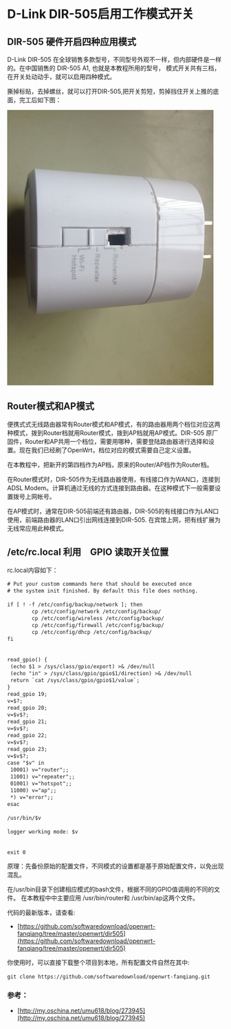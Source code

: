 # D-Link DIR-505启用工作模式开关


## DIR-505 硬件开启四种应用模式

D-Link DIR-505 在全球销售多款型号，不同型号外观不一样，但内部硬件是一样的。在中国销售的 DIR-505 A1, 也就是本教程所用的型号， 模式开关共有三档，在开关处动动手，就可以启用四种模式。

撕掉标贴，去掉螺丝，就可以打开DIR-505,把开关剪短，剪掉挡住开关上推的底面，完工后如下图：

![](images/3.dir505-enable-gpio.png)

## Router模式和AP模式

便携式式无线路由器常有Router模式和AP模式，有的路由器用两个档位对应这两种模式，拨到Router档就用Router模式，拨到AP档就用AP模式。DIR-505 原厂固件，Router和AP共用一个档位，需要用哪种，需要登陆路由器进行选择和设置。现在我们已经刷了OpenWrt，档位对应的模式需要自己定义设置。

在本教程中，把新开的第四档作为AP档，原来的Router/AP档作为Router档。

在Router模式时，DIR-505作为无线路由器使用，有线接口作为WAN口，连接到ADSL Modem。计算机通过无线的方式连接到路由器。在这种模式下一般需要设置拨号上网帐号。

在AP模式时，通常在DIR-505前端还有路由器，DIR-505的有线接口作为LAN口使用，前端路由器的LAN口引出网线连接到DIR-505. 在宾馆上网，把有线扩展为无线常应用此种模式。


## /etc/rc.local 利用　GPIO 读取开关位置

rc.local内容如下：

	# Put your custom commands here that should be executed once
	# the system init finished. By default this file does nothing.
	
	if [ ! -f /etc/config/backup/network ]; then
	        cp /etc/config/network /etc/config/backup/
	        cp /etc/config/wireless /etc/config/backup/
	        cp /etc/config/firewall /etc/config/backup/
	        cp /etc/config/dhcp /etc/config/backup/
	fi
	
	
	read_gpio() {
	 (echo $1 > /sys/class/gpio/export) >& /dev/null
	 (echo "in" > /sys/class/gpio/gpio$1/direction) >& /dev/null
	 return `cat /sys/class/gpio/gpio$1/value`;
	}
	read_gpio 19;
	v=$?;
	read_gpio 20;
	v=$v$?;
	read_gpio 21;
	v=$v$?;
	read_gpio 22;
	v=$v$?;
	read_gpio 23;
	v=$v$?;
	case "$v" in
	 10001) v="router";;
	 11001) v="repeater";;
	 01001) v="hotspot";;
	 11000) v="ap";;
	 *) v="error";;
	esac
	
	/usr/bin/$v
	
	logger working mode: $v
	
	
	exit 0
      

原理：先备份原始的配置文件，不同模式的设置都是基于原始配置文件，以免出现混乱。

在/usr/bin目录下创建相应模式的bash文件，根据不同的GPIO值调用的不同的文件。
在本教程中中主要应用 /usr/bin/router和 /usr/bin/ap这两个文件。

代码的最新版本，请查看:
* [https://github.com/softwaredownload/openwrt-fanqiang/tree/master/openwrt/dir505](https://github.com/softwaredownload/openwrt-fanqiang/tree/master/openwrt/dir505)

你使用时，可以直接下载整个项目到本地，所有配置文件自然在其中:

	git clone https://github.com/softwaredownload/openwrt-fanqiang.git　
	


### 参考：
* [http://my.oschina.net/umu618/blog/273945](http://my.oschina.net/umu618/blog/273945)
